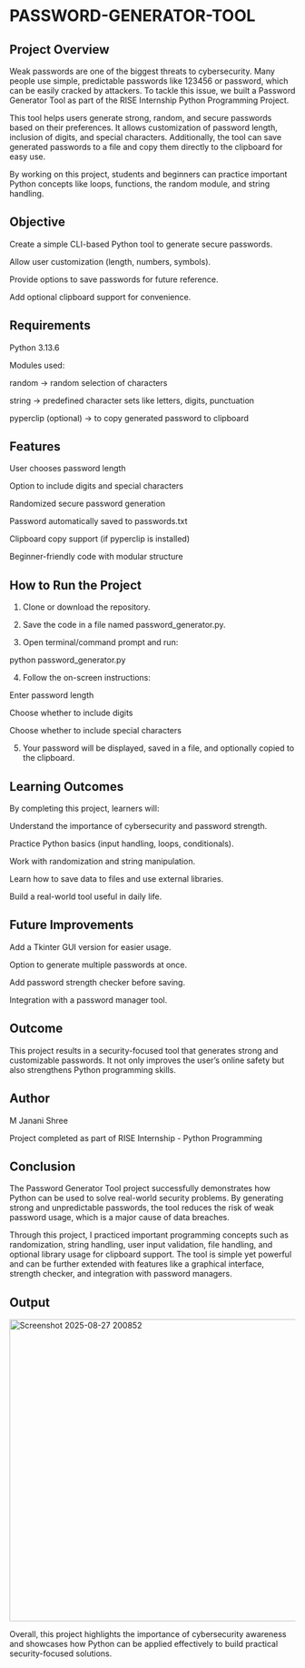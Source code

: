 # PASSWORD-GENERATOR-TOOL

## Project Overview

Weak passwords are one of the biggest threats to cybersecurity. Many people use simple, predictable passwords like 123456 or password, which can be easily cracked by attackers. To tackle this issue, we built a Password Generator Tool as part of the RISE Internship Python Programming Project.

This tool helps users generate strong, random, and secure passwords based on their preferences. It allows customization of password length, inclusion of digits, and special characters. Additionally, the tool can save generated passwords to a file and copy them directly to the clipboard for easy use.

By working on this project, students and beginners can practice important Python concepts like loops, functions, the random module, and string handling.

## Objective

Create a simple CLI-based Python tool to generate secure passwords.

Allow user customization (length, numbers, symbols).

Provide options to save passwords for future reference.

Add optional clipboard support for convenience.

## Requirements

Python 3.13.6

Modules used:

random → random selection of characters

string → predefined character sets like letters, digits, punctuation

pyperclip (optional) → to copy generated password to clipboard

## Features

User chooses password length

Option to include digits and special characters

Randomized secure password generation

Password automatically saved to passwords.txt

Clipboard copy support (if pyperclip is installed)

Beginner-friendly code with modular structure

## How to Run the Project

1. Clone or download the repository.


2. Save the code in a file named password_generator.py.


3. Open terminal/command prompt and run:

python password_generator.py


4. Follow the on-screen instructions:

Enter password length

Choose whether to include digits

Choose whether to include special characters


5. Your password will be displayed, saved in a file, and optionally copied to the clipboard.

 
## Learning Outcomes

By completing this project, learners will:

Understand the importance of cybersecurity and password strength.

Practice Python basics (input handling, loops, conditionals).

Work with randomization and string manipulation.

Learn how to save data to files and use external libraries.

Build a real-world tool useful in daily life.


## Future Improvements

Add a Tkinter GUI version for easier usage.

Option to generate multiple passwords at once.

Add password strength checker before saving.

Integration with a password manager tool.


## Outcome

This project results in a security-focused tool that generates strong and customizable passwords. It not only improves the user’s online safety but also strengthens Python programming skills.

## Author
M Janani Shree

Project completed as part of RISE Internship - Python Programming

## Conclusion

The Password Generator Tool project successfully demonstrates how Python can be used to solve real-world security problems. By generating strong and unpredictable passwords, the tool reduces the risk of weak password usage, which is a major cause of data breaches.

Through this project, I practiced important programming concepts such as randomization, string handling, user input validation, file handling, and optional library usage for clipboard support. The tool is simple yet powerful and can be further extended with features like a graphical interface, strength checker, and integration with password managers.

## Output
<img width="1147" height="531" alt="Screenshot 2025-08-27 200852" src="https://github.com/user-attachments/assets/5099ddb9-cf38-4d1d-a942-abe28335b1d1" />


Overall, this project highlights the importance of cybersecurity awareness and showcases how Python can be applied effectively to build practical security-focused solutions.
